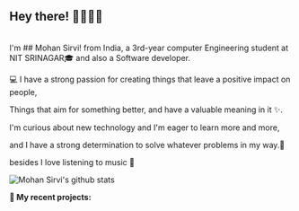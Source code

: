 ## Hey there!  👋😄😄😄
<br />
I'm ## Mohan Sirvi! from India, a 3rd-year computer Engineering student at NIT SRINAGAR🎓 and also a Software developer.



💻 I have a strong passion for creating things that leave a positive impact on people,

Things that aim for something better, and have a valuable meaning in it ✨.

I'm curious about new technology and I'm eager to learn more and more,

and I have a strong determination to solve whatever problems in my way.💪

besides I love listening to music 🎵

![Mohan Sirvi's github stats](https://github-readme-stats.vercel.app/api?username=rockstarCSE057&show_icons=true&hide_border=true)

**:rocket: My recent projects:**
<!--
<a href="https://github.com/rockstarCSE057/Line-Encoding">
  <img align="left" src="https://github-readme-stats.vercel.app/api/pin/?username=rockstarCSE057&repo=Line-Encoding" />
</a>

<a href="https://github.com/rockstarCSE057/Mini-Tic-Tac-Toe">
  <img align="right" src="https://github-readme-stats.vercel.app/api/pin/?username=rockstarCSE057&repo=Mini-Tic-Tac-Toe" />
</a>




**Mohan** is a ✨ _special_ ✨ repository because its `README.md` (this file) appears on your GitHub profile.

Here are some ideas to get you started:

- 🔭 I’m currently working on 
- 👯 I’m looking to collaborate on ...
- 🤔 I’m looking for help with ...
- 💬 Ask me about ...
- 📫 How to reach me: ...
- 😄 Pronouns: ...
- ⚡ Fun fact: ...
-->

